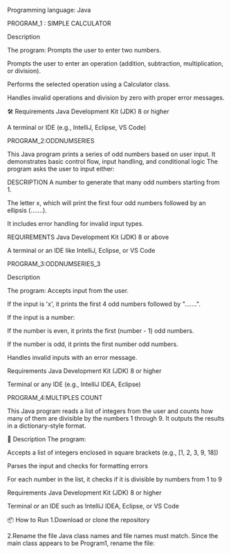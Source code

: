 Programming language: Java

PROGRAM_1 : SIMPLE CALCULATOR

Description

The program:
Prompts the user to enter two numbers.

Prompts the user to enter an operation (addition, subtraction, multiplication, or division).

Performs the selected operation using a Calculator class.

Handles invalid operations and division by zero with proper error messages.



🛠 Requirements
Java Development Kit (JDK) 8 or higher

A terminal or IDE (e.g., IntelliJ, Eclipse, VS Code)


PROGRAM_2:ODDNUMSERIES


This Java program prints a series of odd numbers based on user input. It demonstrates basic control flow, input handling, and conditional logic
The program asks the user to input either:


DESCRIPTION
A number to generate that many odd numbers starting from 1.

The letter x, which will print the first four odd numbers followed by an ellipsis (.......).

It includes error handling for invalid input types.



REQUIREMENTS
Java Development Kit (JDK) 8 or above

A terminal or an IDE like IntelliJ, Eclipse, or VS Code


PROGRAM_3:ODDNUMSERIES_3


Description

The program:
Accepts input from the user.

If the input is 'x', it prints the first 4 odd numbers followed by ".......".

If the input is a number:

If the number is even, it prints the first (number - 1) odd numbers.

If the number is odd, it prints the first number odd numbers.

Handles invalid inputs with an error message.


Requirements
Java Development Kit (JDK) 8 or higher

Terminal or any IDE (e.g., IntelliJ IDEA, Eclipse)


PROGRAM_4:MULTIPLES COUNT

This Java program reads a list of integers from the user and counts how many of them are divisible by the numbers 1 through 9. It outputs the results in a dictionary-style format.

📄 Description
The program:

Accepts a list of integers enclosed in square brackets (e.g., [1, 2, 3, 9, 18])

Parses the input and checks for formatting errors

For each number in the list, it checks if it is divisible by numbers from 1 to 9


Requirements
Java Development Kit (JDK) 8 or higher

Terminal or an IDE such as IntelliJ IDEA, Eclipse, or VS Code


📦 How to Run
1.Download or clone the repository

2.Rename the file
  Java class names and file names must match. Since the main class appears to be Program1, rename the file:
